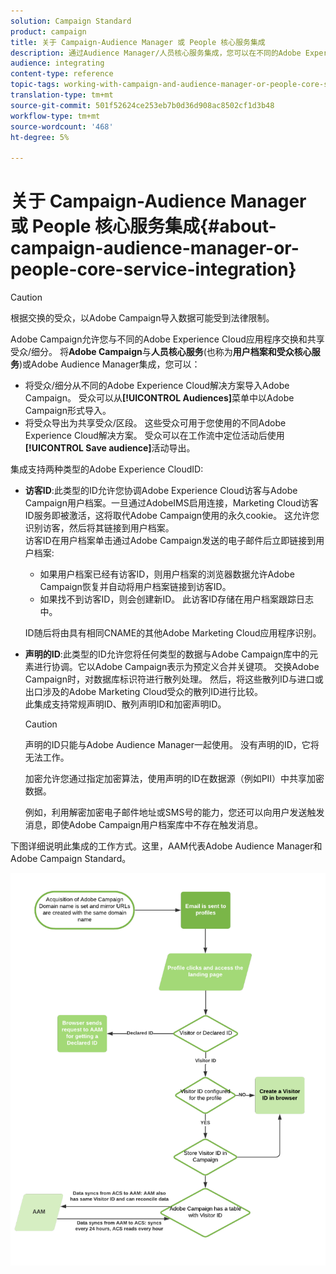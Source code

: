 ```yaml
---
solution: Campaign Standard
product: campaign
title: 关于 Campaign-Audience Manager 或 People 核心服务集成
description: 通过Audience Manager/人员核心服务集成，您可以在不同的Adobe Experience Cloud解决方案中共享受众或细分。
audience: integrating
content-type: reference
topic-tags: working-with-campaign-and-audience-manager-or-people-core-service
translation-type: tm+mt
source-git-commit: 501f52624ce253eb7b0d36d908ac8502cf1d3b48
workflow-type: tm+mt
source-wordcount: '468'
ht-degree: 5%

---
```



# 关于 Campaign-Audience Manager 或 People 核心服务集成{#about-campaign-audience-manager-or-people-core-service-integration}

>[!CAUTION]
>
>根据交换的受众，以Adobe Campaign导入数据可能受到法律限制。

Adobe Campaign允许您与不同的Adobe Experience Cloud应用程序交换和共享受众/细分。 将&#x200B;**Adobe Campaign**&#x200B;与&#x200B;**人员核心服务**(也称为&#x200B;**用户档案和受众核心服务**)或Adobe Audience Manager集成，您可以：

* 将受众/细分从不同的Adobe Experience Cloud解决方案导入Adobe Campaign。 受众可以从&#x200B;**[!UICONTROL Audiences]**&#x200B;菜单中以Adobe Campaign形式导入。
* 将受众导出为共享受众/区段。 这些受众可用于您使用的不同Adobe Experience Cloud解决方案。 受众可以在工作流中定位活动后使用&#x200B;**[!UICONTROL Save audience]**&#x200B;活动导出。

集成支持两种类型的Adobe Experience CloudID:

* **访客ID**:此类型的ID允许您协调Adobe Experience Cloud访客与Adobe Campaign用户档案。一旦通过AdobeIMS启用连接，Marketing Cloud访客ID服务即被激活，这将取代Adobe Campaign使用的永久cookie。 这允许您识别访客，然后将其链接到用户档案。
   <br>访客ID在用户档案单击通过Adobe Campaign发送的电子邮件后立即链接到用户档案:
   * 如果用户档案已经有访客ID，则用户档案的浏览器数据允许Adobe Campaign恢复并自动将用户档案链接到访客ID。
   * 如果找不到访客ID，则会创建新ID。 此访客ID存储在用户档案跟踪日志中。

   ID随后将由具有相同CNAME的其他Adobe Marketing Cloud应用程序识别。

* **声明的ID**:此类型的ID允许您将任何类型的数据与Adobe Campaign库中的元素进行协调。它以Adobe Campaign表示为预定义合并关键项。 交换Adobe Campaign时，对数据库标识符进行散列处理。 然后，将这些散列ID与进口或出口涉及的Adobe Marketing Cloud受众的散列ID进行比较。
   <br>此集成支持常规声明ID、散列声明ID和加密声明ID。

   >[!CAUTION]
   >
   >声明的ID只能与Adobe Audience Manager一起使用。 没有声明的ID，它将无法工作。

   加密允许您通过指定加密算法，使用声明的ID在数据源（例如PII）中共享加密数据。

   例如，利用解密加密电子邮件地址或SMS号的能力，您还可以向用户发送触发消息，即使Adobe Campaign用户档案库中不存在触发消息。

下图详细说明此集成的工作方式。这里，AAM代表Adobe Audience Manager和Adobe Campaign Standard。

![](assets/aam_diagram.png)